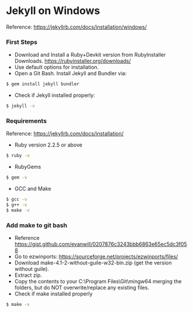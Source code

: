 # Jekyll on Windows
Reference: https://jekyllrb.com/docs/installation/windows/

### First Steps
* Download and Install a Ruby+Devkit version from RubyInstaller Downloads. https://rubyinstaller.org/downloads/
* Use default options for installation. 
* Open a Git Bash. Install Jekyll and Bundler via: 
```bash
$ gem install jekyll bundler
```

* Check if Jekyll installed properly: 
```bash
$ jekyll -v
```

### Requirements
Reference: https://jekyllrb.com/docs/installation/

* Ruby version 2.2.5 or above
``` bash
$ ruby -v
```
* RubyGems 
```bash
$ gem -v
```
* GCC and Make
```bash
$ gcc -v
$ g++ -v 
$ make -v
```

### Add make to git bash
* Reference https://gist.github.com/evanwill/0207876c3243bbb6863e65ec5dc3f058
* Go to ezwinports: https://sourceforge.net/projects/ezwinports/files/
* Download make-4.1-2-without-guile-w32-bin.zip (get the version without guile).
* Extract zip.
* Copy the contents to your C:\Program Files\Git\mingw64 merging the folders, but do NOT overwrite/replace any existing files.
* Check if make installed properly
```bash
$ make -v
```